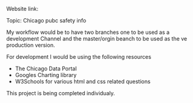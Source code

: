 Website link:

Topic: Chicago pubc safety info 

My workflow would be to have two branches one to be used as a development Channel and the master/orgin beanch to be used as the ve production version.


For development I would be using the following resources

- The Chicago Data Portal 
- Googles Charting library  
- W3Schools for various html and css related questions  


This project is being completed individualy.